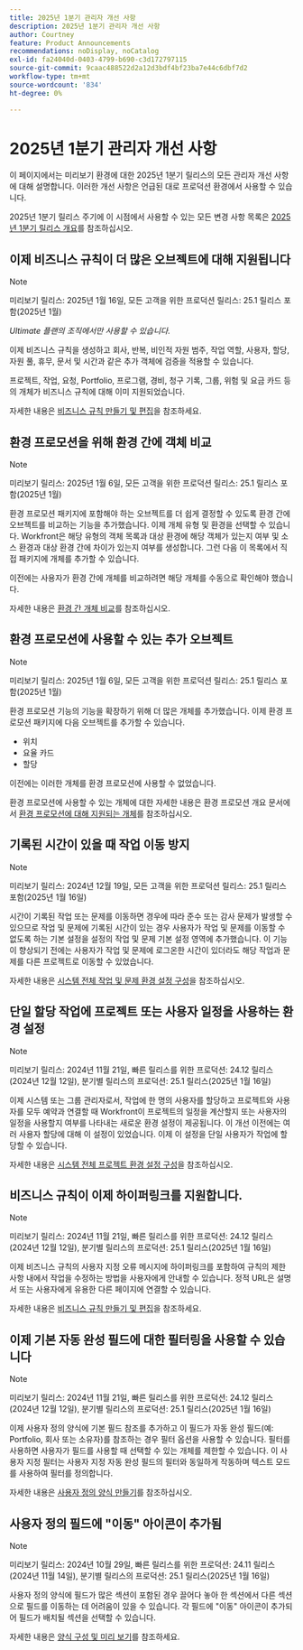 ```yaml
---
title: 2025년 1분기 관리자 개선 사항
description: 2025년 1분기 관리자 개선 사항
author: Courtney
feature: Product Announcements
recommendations: noDisplay, noCatalog
exl-id: fa24040d-0403-4799-b690-c3d172797115
source-git-commit: 9caac488522d2a12d3bdf4bf23ba7e44c6dbf7d2
workflow-type: tm+mt
source-wordcount: '834'
ht-degree: 0%

---
```


# 2025년 1분기 관리자 개선 사항

이 페이지에서는 미리보기 환경에 대한 2025년 1분기 릴리스의 모든 관리자 개선 사항에 대해 설명합니다. 이러한 개선 사항은 언급된 대로 프로덕션 환경에서 사용할 수 있습니다.

2025년 1분기 릴리스 주기에 이 시점에서 사용할 수 있는 모든 변경 사항 목록은 [2025년 1분기 릴리스 개요](/help/quicksilver/product-announcements/product-releases/25-q1-release-activity/25-q1-release-overview.md)를 참조하십시오.

## 이제 비즈니스 규칙이 더 많은 오브젝트에 대해 지원됩니다

>[!NOTE]
>
>미리보기 릴리스: 2025년 1월 16일, 모든 고객을 위한 프로덕션 릴리스: 25.1 릴리스 포함(2025년 1월)
>
>_Ultimate 플랜의 조직에서만 사용할 수 있습니다._

이제 비즈니스 규칙을 생성하고 회사, 반복, 비인적 자원 범주, 작업 역할, 사용자, 할당, 자원 풀, 휴무, 문서 및 시간과 같은 추가 객체에 검증을 적용할 수 있습니다.

프로젝트, 작업, 요청, Portfolio, 프로그램, 경비, 청구 기록, 그룹, 위험 및 요금 카드 등의 개체가 비즈니스 규칙에 대해 이미 지원되었습니다.

자세한 내용은 [비즈니스 규칙 만들기 및 편집](/help/quicksilver/administration-and-setup/set-up-workfront/configure-system-defaults/business-rules.md)을 참조하세요.

## 환경 프로모션을 위해 환경 간에 객체 비교

>[!NOTE]
>
>미리보기 릴리스: 2025년 1월 6일, 모든 고객을 위한 프로덕션 릴리스: 25.1 릴리스 포함(2025년 1월)

환경 프로모션 패키지에 포함해야 하는 오브젝트를 더 쉽게 결정할 수 있도록 환경 간에 오브젝트를 비교하는 기능을 추가했습니다. 이제 개체 유형 및 환경을 선택할 수 있습니다. Workfront은 해당 유형의 객체 목록과 대상 환경에 해당 객체가 있는지 여부 및 소스 환경과 대상 환경 간에 차이가 있는지 여부를 생성합니다. 그런 다음 이 목록에서 직접 패키지에 개체를 추가할 수 있습니다.

이전에는 사용자가 환경 간에 개체를 비교하려면 해당 개체를 수동으로 확인해야 했습니다.

자세한 내용은 [환경 간 개체 비교](/help/quicksilver/administration-and-setup/set-up-workfront/workfront-testing-environments/environment-promotion-compare.md)를 참조하십시오.

## 환경 프로모션에 사용할 수 있는 추가 오브젝트

>[!NOTE]
>
>미리보기 릴리스: 2025년 1월 6일, 모든 고객을 위한 프로덕션 릴리스: 25.1 릴리스 포함(2025년 1월)

환경 프로모션 기능의 기능을 확장하기 위해 더 많은 개체를 추가했습니다. 이제 환경 프로모션 패키지에 다음 오브젝트를 추가할 수 있습니다.

* 위치
* 요율 카드
* 할당

이전에는 이러한 개체를 환경 프로모션에 사용할 수 없었습니다.

환경 프로모션에 사용할 수 있는 개체에 대한 자세한 내용은 환경 프로모션 개요 문서에서 [환경 프로모션에 대해 지원되는 개체](/help/quicksilver/administration-and-setup/set-up-workfront/workfront-testing-environments/environment-promotion-in-wf.md#supported-objects-for-environment-promotion)를 참조하십시오.

## 기록된 시간이 있을 때 작업 이동 방지

>[!NOTE]
>
>미리보기 릴리스: 2024년 12월 19일, 모든 고객을 위한 프로덕션 릴리스: 25.1 릴리스 포함(2025년 1월 16일)

시간이 기록된 작업 또는 문제를 이동하면 경우에 따라 준수 또는 감사 문제가 발생할 수 있으므로 작업 및 문제에 기록된 시간이 있는 경우 사용자가 작업 및 문제를 이동할 수 없도록 하는 기본 설정을 설정의 작업 및 문제 기본 설정 영역에 추가했습니다. 이 기능이 향상되기 전에는 사용자가 작업 및 문제에 로그온한 시간이 있더라도 해당 작업과 문제를 다른 프로젝트로 이동할 수 있었습니다.

자세한 내용은 [시스템 전체 작업 및 문제 환경 설정 구성](/help/quicksilver/administration-and-setup/set-up-workfront/configure-system-defaults/set-task-issue-preferences.md)을 참조하십시오.

## 단일 할당 작업에 프로젝트 또는 사용자 일정을 사용하는 환경 설정

>[!NOTE]
>
>미리보기 릴리스: 2024년 11월 21일, 빠른 릴리스를 위한 프로덕션: 24.12 릴리스(2024년 12월 12일), 분기별 릴리스의 프로덕션: 25.1 릴리스(2025년 1월 16일)

이제 시스템 또는 그룹 관리자로서, 작업에 한 명의 사용자를 할당하고 프로젝트와 사용자를 모두 예약과 연결할 때 Workfront이 프로젝트의 일정을 계산할지 또는 사용자의 일정을 사용할지 여부를 나타내는 새로운 환경 설정이 제공됩니다. 이 개선 이전에는 여러 사용자 할당에 대해 이 설정이 있었습니다. 이제 이 설정을 단일 사용자가 작업에 할당할 수 있습니다.

자세한 내용은 [시스템 전체 프로젝트 환경 설정 구성](/help/quicksilver/administration-and-setup/set-up-workfront/configure-system-defaults/set-project-preferences.md)을 참조하십시오.

## 비즈니스 규칙이 이제 하이퍼링크를 지원합니다.

>[!NOTE]
>
>미리보기 릴리스: 2024년 11월 21일, 빠른 릴리스를 위한 프로덕션: 24.12 릴리스(2024년 12월 12일), 분기별 릴리스의 프로덕션: 25.1 릴리스(2025년 1월 16일)

이제 비즈니스 규칙의 사용자 지정 오류 메시지에 하이퍼링크를 포함하여 규칙의 제한 사항 내에서 작업을 수정하는 방법을 사용자에게 안내할 수 있습니다. 정적 URL은 설명서 또는 사용자에게 유용한 다른 페이지에 연결할 수 있습니다.

자세한 내용은 [비즈니스 규칙 만들기 및 편집](/help/quicksilver/administration-and-setup/set-up-workfront/configure-system-defaults/business-rules.md)을 참조하세요.

## 이제 기본 자동 완성 필드에 대한 필터링을 사용할 수 있습니다

>[!NOTE]
>
>미리보기 릴리스: 2024년 11월 21일, 빠른 릴리스를 위한 프로덕션: 24.12 릴리스(2024년 12월 12일), 분기별 릴리스의 프로덕션: 25.1 릴리스(2025년 1월 16일)

이제 사용자 정의 양식에 기본 필드 참조를 추가하고 이 필드가 자동 완성 필드(예: Portfolio, 회사 또는 소유자)를 참조하는 경우 필터 옵션을 사용할 수 있습니다. 필터를 사용하면 사용자가 필드를 사용할 때 선택할 수 있는 개체를 제한할 수 있습니다. 이 사용자 지정 필터는 사용자 지정 자동 완성 필드의 필터와 동일하게 작동하며 텍스트 모드를 사용하여 필터를 정의합니다.

자세한 내용은 [사용자 정의 양식 만들기](/help/quicksilver/administration-and-setup/customize-workfront/create-manage-custom-forms/form-designer/design-a-form/design-a-form.md)를 참조하십시오.

## 사용자 정의 필드에 &quot;이동&quot; 아이콘이 추가됨

>[!NOTE]
>
>미리보기 릴리스: 2024년 10월 29일, 빠른 릴리스를 위한 프로덕션: 24.11 릴리스(2024년 11월 14일), 분기별 릴리스의 프로덕션: 25.1 릴리스(2025년 1월 16일)

사용자 정의 양식에 필드가 많은 섹션이 포함된 경우 끌어다 놓아 한 섹션에서 다른 섹션으로 필드를 이동하는 데 어려움이 있을 수 있습니다. 각 필드에 &quot;이동&quot; 아이콘이 추가되어 필드가 배치될 섹션을 선택할 수 있습니다.

자세한 내용은 [양식 구성 및 미리 보기](/help/quicksilver/administration-and-setup/customize-workfront/create-manage-custom-forms/form-designer/design-a-form/organize-a-form.md)를 참조하세요.
